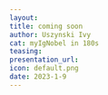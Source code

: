 ```yaml
---
layout:
title: coming soon
author: Uszynski Ivy
cat: myIgNobel in 180s
teasing: 
presentation_url: 
icon: default.png
date: 2023-1-9
---
```

